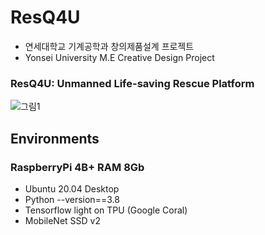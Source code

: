 # ResQ4U
- 연세대학교 기계공학과 창의제품설계 프로젝트
- Yonsei University M.E Creative Design Project
### ResQ4U: Unmanned Life-saving Rescue Platform
![그림1](https://user-images.githubusercontent.com/94898107/230811493-e028118d-2728-4652-8ec0-f626edd087b4.png)

## Environments
### RaspberryPi 4B+ RAM 8Gb
- Ubuntu 20.04 Desktop
- Python --version==3.8
- Tensorflow light on TPU (Google Coral)
- MobileNet SSD v2
